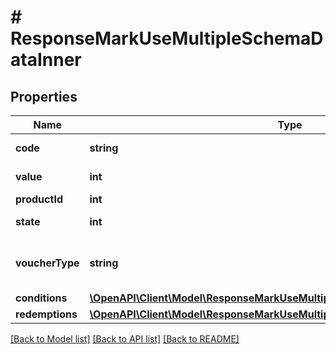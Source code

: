 # # ResponseMarkUseMultipleSchemaDataInner

## Properties

Name | Type | Description | Notes
------------ | ------------- | ------------- | -------------
**code** | **string** | Voucher code | [optional]
**value** | **int** | Value of voucher | [optional]
**productId** | **int** | Product ID | [optional]
**state** | **int** | State of voucher | [optional]
**voucherType** | **string** | Voucher type, standard or conditional | [optional]
**conditions** | [**\OpenAPI\Client\Model\ResponseMarkUseMultipleSchemaDataInnerConditions**](ResponseMarkUseMultipleSchemaDataInnerConditions.md) |  | [optional]
**redemptions** | [**\OpenAPI\Client\Model\ResponseMarkUseMultipleSchemaDataInnerRedemptions**](ResponseMarkUseMultipleSchemaDataInnerRedemptions.md) |  | [optional]

[[Back to Model list]](../../README.md#models) [[Back to API list]](../../README.md#endpoints) [[Back to README]](../../README.md)
